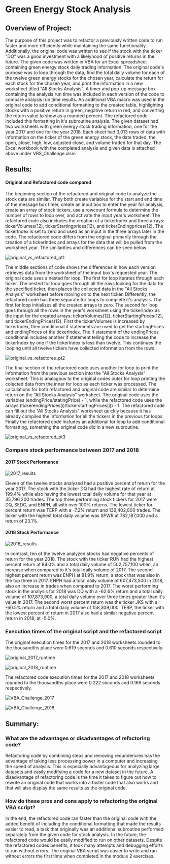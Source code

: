# Green Energy Stock Analysis 


## Overview of Project: 

The purpose of this project was to refactor a previously written code to run faster and more efficiently while maintaining the same functionality. Additionally, the original code was written to see if the stock with the ticker "DQ" was a good investment with a likelyhood of positive returns in the future. The given code was written in VBA for an Excel spreadsheet containing green energy stock daily trading information. The original code's purpose was to loop through the data, find the total daily volume for each of the twelve green energy stocks for the chosen year, calculate the return for each stock for the chosen year, and print the information in a new worksheet titled "All Stocks Analysis".  A timer and pop-up message box containing the analysis run time was included in each version of the code to compare analysis run time results. An additional VBA macro was used in the original code to add conditional formatting to the created table, highlighting stocks with a positive return in green, negative return in red, and converting the return value to show as a rounded percent.  The refactored code included this formatting in it's subroutine analysis. The given dataset had two worksheets with green energy stock trading information, one for the year 2017 and one for the year 2018.  Each sheet had 3,013 rows of data with information on the ticker of the green energy stock, the date traded, the open, close, high, low, adjusted close, and volume traded for that day. The Excel workbook with the completed analysis and given data is attached above under VBS_Challenge.xlsm


## Results: 

#### Original and Refactored code compared

The beginning section of the refactored and original code to analyze the stock data are similar.  They both create variables for the start and end time of the message box timer, create an input box to enter the year for analysis, create an array of stock tickers, use a rowcount formula to determine the number of rows to loop over, and activate the input year's worksheet. The refactored code also includes the creation of a tickerIndex and three arrays: tickerVolumes(12), tickerStartingprices(12), and tickerEndingprices(12). The tickerIndex is set to zero and used as an input in the three arrays later in the code.   The refactored code differs from the original primarily through the creation of a tickerIndex and arrays for the data that will be pulled from the worksheet year.  The similarities and differences can be seen below: 

![original_vs_refactored_pt1](https://user-images.githubusercontent.com/78699521/112771483-fcb37e00-8fe0-11eb-864e-1a1a418779b4.png)


The middle sections of code shows the differences in how each version retrieves data from the worksheet of the input box's requested year.  The original code uses a nested for loop. The first for loop iterates through each ticker. The nested for loop goes through all the rows looking for the data for the specified ticker, then places the collected data in the "All Stocks Analysis" worksheet before moving on to the next ticker.  Differently, the refactored code has three separate for loops to complete it's analysis. The first for loop initializes all the created arrays to zero. The second for loop goes through all the rows in the year's worksheet using the tickerIndex as the input for the created arrays: tickerVolumes(12), tickerStartingPrices(12), and tickerEndingPrices(12).  First the tickerVolumes is increased by tickerIndex, then conditional if statements are used to get the startingPrices and endingPrices of the tickerIndex.  The if statement of the endingPrices conditional includes another if statement telling the code to increase the tickerIndex by one if the tickerIndex is less than twelve.  This continues the looping until all twelve tickers have collected information from the rows.  


![original_vs_refactores_pt2](https://user-images.githubusercontent.com/78699521/112771492-0341f580-8fe1-11eb-853d-128c80271db4.png)


The final section of the refactored code uses another for loop to print the information from the previous section into the "All Stocks Analysis" worksheet.  This is analagous to the original codes outer for loop printing the colected data from the inner for loop as each ticker was processed.  The calculations for both refactored and original code are similar to determine return on the "All Stocks Analysis" worksheet.  The original code uses the variables (endingPrice/statingPrice) - 1, while the refactored code uses the arrays (tickerendingPrices(i)/tickerstartingPrices(i)) - 1.  The refactored code can fill out the "All Stocks Analysis" worksheet quickly because it has already compiled the information for all the tickers in the previous for loops.  Finally the refactored code includes an additional for loop to add conditional formatting, something the original code did in a new subroutine. 


![original_vs_refactored_pt3](https://user-images.githubusercontent.com/78699521/112771495-0a690380-8fe1-11eb-8137-d67a456aac91.png)


### Compare stock performance between 2017 and 2018


#### 2017 Stock Performance


![2017_results](https://user-images.githubusercontent.com/78699521/112772713-38514680-8fe7-11eb-8558-cf3876ae0afb.png)


Eleven of the twelve stocks analyzed had a positive percent of return for the year 2017.  The stock with the ticker DQ had the highest rate of return at 199.4% while also having the lowest total daily volume for that year at 35,796,200 trades.  The top three performing stock tickers for 2017 were DQ, SEDG, and ENPH, all with over 100% returns.  The lowest ticker for percent return was TERP with a -7.2% return and 139,402,800 trades. The ticker with the highest total daily volume was SPWR at 782,187,000 and a return of 23.1%.  



#### 2018 Stock Performance


![2018_results](https://user-images.githubusercontent.com/78699521/112772717-3e472780-8fe7-11eb-8f60-b0df28159eb1.png)


In contrast, ten of the twelve analyzed stocks had negative percents of return for the year 2018.  The stock with the ticker RUN had the highest percent return at 84.0% and a total daily volume of 502,757,100 when, an increase when compared to it's total daily volume of 2017.  The second highest percent return was ENPH at 81.9% return, a stock that was also in the top three in 2017.  ENPH had a total daily volume of 607,473,500 in 2018, also an increase in trades when compared to 2017.  The worst performing stock in the analysis for 2018 was DQ with a -62.6% return and a total daily volume of 107,873,900, a total daily volume over three times greater than it's value in 2017. The second worst percent return was the ticker JKS with a -60.5% return and a total daily volume of 158,309,000. TERP, the ticker with the lowest percent of return in 2017 also had a similar negative percent return in 2018, at -5.0%. 


### Execution times of the original script and the refactored script

The original execution times for the 2017 and 2018 worksheets rounded to the thousandths place were 0.619 seconds and 0.610 seconds respectively.


![original_2017_runtime](https://user-images.githubusercontent.com/78699521/112771407-9169ac00-8fe0-11eb-9f1f-bf373e51ee58.png)


![original_2018_runtime](https://user-images.githubusercontent.com/78699521/112771413-9af31400-8fe0-11eb-96d7-a60a1eb129b9.png)


The refactored code execution times for the 2017 and 2018 worksheets rounded to the thousandths place  were 0.222 seconds and 0.169 seconds respectively.


![VBA_Challenge_2017](https://user-images.githubusercontent.com/78699521/112771425-b2ca9800-8fe0-11eb-9e6c-ed024a396fe1.png)


![VBA_Challenge_2018](https://user-images.githubusercontent.com/78699521/112771428-b827e280-8fe0-11eb-94b6-c3379edbbbed.png)


## Summary: 


### What are the advantages or disadvantages of refactoring code?


Refactoring code by combining steps  and removing redundencies has the advantage of taking less processing power in a computer and increasing the speed of analysis.  This is especially advantageous for analyzing large datasets and easily modifying a code for a new dataset in the future.  A disadvantage of refactoring code is the time it takes to figure out how to rewrite an original code that works into a faster code that also works and that will also display the same results as the original code.


### How do these pros and cons apply to refactoring the original VBA script?

In the end, the refactored code ran faster than the original code with the added benefit of including the conditional formatting that made the results easier to read, a task that originally was an additional subroutine performed separately from the given code for stock analysis.  In the future, the refactored code would be easily modified to run on other datasets.  Despite the refactored codes benefits, it took many attempts and debugging efforts to run without errors.  The original VBA script was easier to write and ran without errors the first time when completed in the module 2 exercises.








